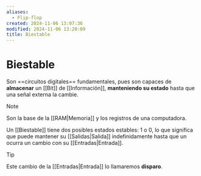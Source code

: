 ```yaml
---
aliases:
  - Flip-flop
created: 2024-11-06 13:07:36
modified: 2024-11-06 13:20:09
title: Biestable
---
```


# Biestable

Son ==circuitos digitales== fundamentales, pues son capaces de **almacenar** un [[Bit]] de [[Información]], **manteniendo su estado** hasta que una señal externa la cambie.

> [!note]
> Son la base de la [[RAM|Memoria]] y los registros de una computadora.

Un [[Biestable]] tiene dos posibles estados estables: $1$ o $0$, lo que significa que puede mantener su [[Salidas|Salida]] indefinidamente hasta que un ocurra un cambio con su [[Entradas|Entrada]].

> [!tip]
> Este cambio de la [[Entradas|Entrada]] lo llamaremos **disparo**.
